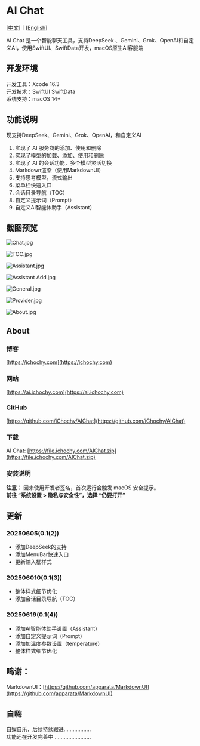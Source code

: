 # AI Chat

[[中文](https://ai.ichochy.com/README_zh.html)]｜[[English](https://ai.ichochy.com)]

AI Chat 是一个智能聊天工具，支持DeepSeek 、Gemini、Grok、OpenAI和自定义AI，使用SwiftUI、SwiftData开发，macOS原生AI客服端

## 开发环境
开发工具：Xcode 16.3   
开发技术：SwiftUI  SwiftData  
系统支持：macOS 14+   


## 功能说明
现支持DeepSeek、Gemini、Grok、OpenAI，和自定义AI   
1. 实现了 AI 服务商的添加、使用和删除  
2. 实现了模型的加载、添加、使用和删除  
3. 实现了 AI 的会话功能，多个模型灵活切换    
4. Markdown渲染（使用MarkdownUI）  
5. 支持思考模型，流式输出    
6. 菜单栏快速入口
7. 会话目录导航（TOC）
8. 自定义提示词（Prompt）
9. 自定义AI智能体助手（Assistant）

## 截图预览
![Chat.jpg](https://image.ichochy.com/AIChat/Chat.jpg)

![TOC.jpg](https://image.ichochy.com/AIChat/TOC.jpg)

![Assistant.jpg](https://image.ichochy.com/AIChat/Assistant.jpg)

![Assistant Add.jpg](https://image.ichochy.com/AIChat/AssistantAdd.jpg)

![General.jpg](https://image.ichochy.com/AIChat/General.jpg)

![Provider.jpg](https://image.ichochy.com/AIChat/Provider.jpg)

![About.jpg](https://image.ichochy.com/AIChat/About.jpg)

## About
### 博客
[https://ichochy.com](https://ichochy.com)

### 网站
[https://ai.ichochy.com](https://ai.ichochy.com)

### GitHub
[https://github.com/iChochy/AIChat](https://github.com/iChochy/AIChat)

### 下载
AI Chat: [https://file.ichochy.com/AIChat.zip](https://file.ichochy.com/AIChat.zip)

### 安装说明
**注意：** 因未使用开发者签名，首次运行会触发 macOS 安全提示。    
**前往 “系统设置 > 隐私与安全性”，选择 “仍要打开”**   


## 更新
### 20250605(0.1(2))
* 添加DeepSeek的支持  
* 添加MenuBar快速入口  
* 更新输入框样式 

### 202506010(0.1(3))
* 整体样式细节优化
* 添加会话目录导航（TOC）

### 20250619(0.1(4))
* 添加AI智能体助手设置（Assistant）
* 添加自定义提示词（Prompt）
* 添加加温度参数设置（temperature）
* 整体样式细节优化


## 鸣谢：
MarkdownUI：[https://github.com/apparata/MarkdownUI](https://github.com/apparata/MarkdownUI)

## 自嗨
自娱自乐，后续持续跟进………………  
功能还在开发完善中 ……………………  

